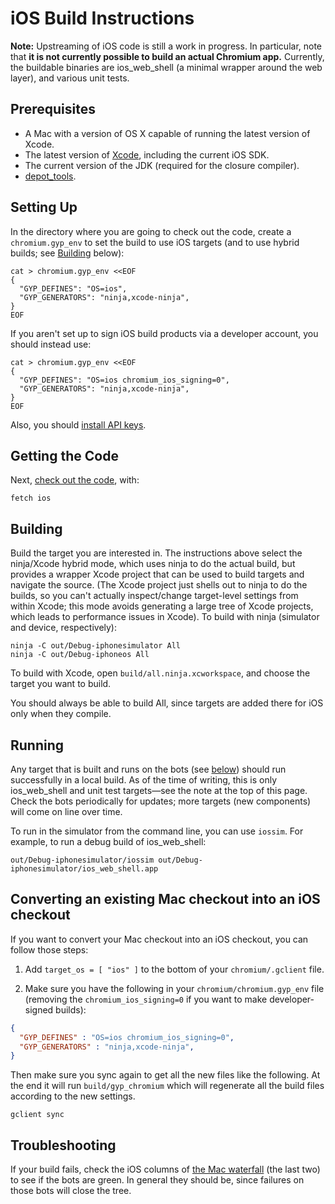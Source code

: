 # iOS Build Instructions

**Note:** Upstreaming of iOS code is still a work in progress. In particular,
note that **it is not currently possible to build an actual Chromium app.**
Currently, the buildable binaries are ios\_web\_shell (a minimal wrapper around
the web layer), and various unit tests.

## Prerequisites

-   A Mac with a version of OS X capable of running the latest version
    of Xcode.
-   The latest version of [Xcode](https://developer.apple.com/xcode/),
    including the current iOS SDK.
-   The current version of the JDK (required for the closure compiler).
-   [depot\_tools](http://dev.chromium.org/developers/how-tos/install-depot-tools).

## Setting Up

In the directory where you are going to check out the code, create a
`chromium.gyp_env` to set the build to use iOS targets (and to use
hybrid builds; see [Building](#Building) below):

```shell
cat > chromium.gyp_env <<EOF
{
  "GYP_DEFINES": "OS=ios",
  "GYP_GENERATORS": "ninja,xcode-ninja",
}
EOF
```

If you aren't set up to sign iOS build products via a developer account,
you should instead use:

```shell
cat > chromium.gyp_env <<EOF
{
  "GYP_DEFINES": "OS=ios chromium_ios_signing=0",
  "GYP_GENERATORS": "ninja,xcode-ninja",
}
EOF
```

Also, you should [install API
keys](https://www.chromium.org/developers/how-tos/api-keys).

## Getting the Code

Next, [check out the
code](https://www.chromium.org/developers/how-tos/get-the-code), with:

```shell
fetch ios
```

## Building

Build the target you are interested in. The instructions above select
the ninja/Xcode hybrid mode, which uses ninja to do the actual build,
but provides a wrapper Xcode project that can be used to build targets
and navigate the source. (The Xcode project just shells out to ninja to
do the builds, so you can't actually inspect/change target-level
settings from within Xcode; this mode avoids generating a large tree of
Xcode projects, which leads to performance issues in Xcode). To build
with ninja (simulator and device, respectively):

```shell
ninja -C out/Debug-iphonesimulator All
ninja -C out/Debug-iphoneos All
```

To build with Xcode, open `build/all.ninja.xcworkspace`, and choose the
target you want to build.

You should always be able to build All, since targets are added there for iOS
only when they compile.

## Running

Any target that is built and runs on the bots (see [below](#Troubleshooting))
should run successfully in a local build. As of the time of writing, this is
only ios\_web\_shell and unit test targets—see the note at the top of this
page. Check the bots periodically for updates; more targets (new components)
will come on line over time.

To run in the simulator from the command line, you can use `iossim`. For
example, to run a debug build of ios\_web\_shell:

```shell
out/Debug-iphonesimulator/iossim out/Debug-iphonesimulator/ios_web_shell.app
```

## Converting an existing Mac checkout into an iOS checkout

If you want to convert your Mac checkout into an iOS checkout, you can
follow those steps:

1. Add `target_os = [ "ios" ]` to the bottom of your `chromium/.gclient`
file.

2. Make sure you have the following in your `chromium/chromium.gyp_env`
file (removing the `chromium_ios_signing=0` if you want to make
developer-signed builds):

```json
{
  "GYP_DEFINES" : "OS=ios chromium_ios_signing=0",
  "GYP_GENERATORS" : "ninja,xcode-ninja",
}
```

Then make sure you sync again to get all the new files like the following. At
the end it will run `build/gyp_chromium` which will regenerate all the build
files according to the new settings.

```shell
gclient sync
```

## Troubleshooting

If your build fails, check the iOS columns of [the Mac
waterfall](http://build.chromium.org/p/chromium.mac/console) (the last
two) to see if the bots are green. In general they should be, since
failures on those bots will close the tree.
